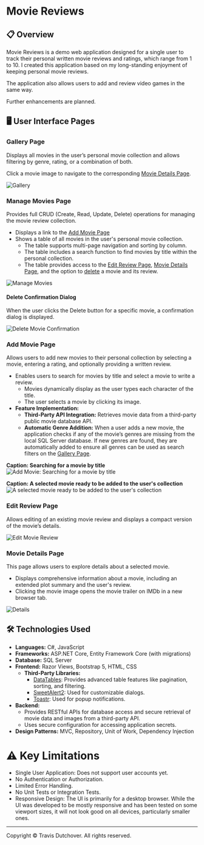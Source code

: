# Movie Reviews

## 📋 Overview
Movie Reviews is a demo web application designed for a single user to track their personal written movie reviews and ratings, which range from 1 to 10. I created this application based on my long-standing enjoyment of keeping personal movie reviews.

The application also allows users to add and review video games in the same way.

Further enhancements are planned.

## 🖥️ User Interface Pages

### Gallery Page
Displays all movies in the user’s personal movie collection and allows filtering by genre, rating, or a combination of both.

Click a movie image to navigate to the corresponding [Movie Details Page](#movie-details-page).

![Gallery](images/application/pages/Gallery.jpg)

### Manage Movies Page
Provides full CRUD (Create, Read, Update, Delete) operations for managing the movie review collection.

  - Displays a link to the [Add Movie Page](#add-movie-page)
  - Shows a table of all movies in the user's personal movie collection.
    - The table supports multi-page navigation and sorting by column.
    - The table includes a search function to find movies by title within the personal collection.
    - The table provides access to the [Edit Review Page](#edit-review-page), [Movie Details Page](#movie-details-page), and the option to [delete](#delete-confirmation-dialog) a movie and its review.

![Manage Movies](images/application/pages/Manage-Movies.jpg)

#### Delete Confirmation Dialog
When the user clicks the Delete button for a specific movie, a confirmation dialog is displayed.

![Delete Movie Confirmation](images/application/pages/Delete-Movie-Confirmation-Dialog.jpg)

### Add Movie Page
Allows users to add new movies to their personal collection by selecting a movie, entering a rating, and optionally providing a written review.

  - Enables users to search for movies by title and select a movie to write a review.
    - Movies dynamically display as the user types each character of the title.
    - The user selects a movie by clicking its image.
  - **Feature Implementation:**
    - **Third-Party API Integration:** Retrieves movie data from a third-party public movie database API.
    - **Automatic Genre Addition:** When a user adds a new movie, the application checks if any of the movie’s genres are missing from the local SQL Server database. If new genres are found, they are automatically added to ensure all genres can be used as search filters on the [Gallery Page](#gallery-page).

**Caption: Searching for a movie by title**
![Add Movie: Searching for a movie by title](images/application/pages/Add-Movie_Search-by-Title.jpg)

**Caption: A selected movie ready to be added to the user's collection**
![A selected movie ready to be added to the user's collection](images/application/pages/Add-Movie_Selected-Movie_Add-to-Collection.jpg)

### Edit Review Page
Allows editing of an existing movie review and displays a compact version of the movie’s details.

![Edit Movie Review](images/application/pages/Edit-Movie-Review.jpg)

### Movie Details Page
This page allows users to explore details about a selected movie.

- Displays comprehensive information about a movie, including an extended plot summary and the user's review.
- Clicking the movie image opens the movie trailer on IMDb in a new browser tab.

![Details](images/application/pages/Movie-Details.jpg)

## 🛠️ Technologies Used
- **Languages:** C#, JavaScript
- **Frameworks:** ASP.NET Core, Entity Framework Core (with migrations)
- **Database:** SQL Server
- **Frontend:** Razor Views, Bootstrap 5, HTML, CSS
  - **Third-Party Libraries:**
    - [DataTables](https://datatables.net/): Provides advanced table features like pagination, sorting, and filtering.
    - [SweetAlert2](https://sweetalert2.github.io/): Used for customizable dialogs.
    - [Toastr](https://codeseven.github.io/toastr/): Used for popup notifications.
- **Backend:**
  - Provides RESTful APIs for database access and secure retrieval of movie data and images from a third-party API.
  - Uses secure configuration for accessing application secrets.
- **Design Patterns:** MVC, Repository, Unit of Work, Dependency Injection

# ⚠️ Key Limitations
- Single User Application: Does not support user accounts yet.
- No Authentication or Authorization.
- Limited Error Handling.
- No Unit Tests or Integration Tests.
- Responsive Design: The UI is primarily for a desktop browser. While the UI was developed to be mostly responsive and has been tested on some viewport sizes, it will not look good on all devices, particularly smaller ones.

***
Copyright © Travis Dutchover. All rights reserved.